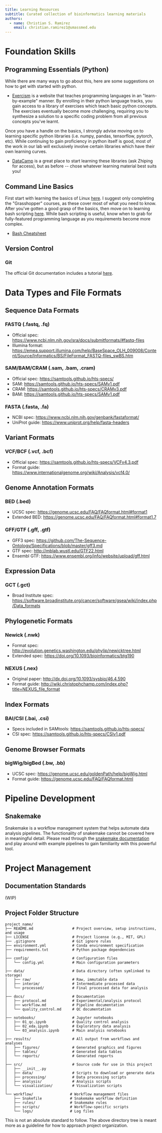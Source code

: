 ```yaml
---
title: Learning Resources
subtitle: Curated collection of bioinformatics learning materials 
authors:
  - name: Christian S. Ramirez
    email: christian.ramirez1@umassmed.edu
---
```

# Foundation Skills 
## Programming Essentials (Python)
While there are many ways to go about this, here are some suggestions on how to get with started with python.
* [Exercism](https://exercism.org/tracks/python) is a website that teaches programming languages in an "learn-by-example" manner. By enrolling in their python language tracks, you gain access to a library of exercises which teach basic python concepts. The exercises eventually become more challenging, requiring you to synthesize a solution to a specific coding problem from all previous concepts you've learnt. 

Once you have a handle on the basics, I strongly advise moving on to learning specific python libraries (i.e. numpy, pandas, tensorflow, pytorch, etc). While continuing to gain proficiency in python itself is good, most of the work in our lab will exclusively involve certain libraries which have their own learning curves.
* [DataCamp](https://app.datacamp.com/) is a great place to start learning these libraries (ask Zhiping for access), but as before -- chose whatever learning material best suits you!
## Command Line Basics
First start with learning the basics of Linux [here](https://linuxjourney.com/). I suggest only completing the "Grasshopper" courses, as these cover most of what you need to know. After you've gotten a good grasp of the basics, then move on to learning bash scripting [here](https://exercism.org/tracks/bash). While bash scripting is useful, know when to grab for fully-featured programming language as you requirements become more complex.
* [Bash Cheatsheet](https://devhints.io/bash)
## Version Control
### Git
The official Git documentation includes a tutorial [here](https://git-scm.com/docs/gittutorial).
# Data Types and File Formats
## Sequence Data Formats
### FASTQ (.fastq, .fq)
- Official spec: https://www.ncbi.nlm.nih.gov/sra/docs/submitformats/#fastq-files
- Illumina format: https://emea.support.illumina.com/help/BaseSpace_OLH_009008/Content/Source/Informatics/BS/FileFormat_FASTQ-files_swBS.htm
### SAM/BAM/CRAM (.sam, .bam, .cram)
- Official spec: https://samtools.github.io/hts-specs/
- SAM: https://samtools.github.io/hts-specs/SAMv1.pdf
- CRAM: https://samtools.github.io/hts-specs/CRAMv3.pdf
- BAM: https://samtools.github.io/hts-specs/SAMv1.pdf
### FASTA (.fasta, .fa)
- NCBI spec: https://www.ncbi.nlm.nih.gov/genbank/fastaformat/
- UniProt guide: https://www.uniprot.org/help/fasta-headers
## Variant Formats
### VCF/BCF (.vcf, .bcf)
- Official spec: https://samtools.github.io/hts-specs/VCFv4.3.pdf
- Format guide: https://www.internationalgenome.org/wiki/Analysis/vcf4.0/
## Genome Annotation Formats
### BED (.bed)
- UCSC spec: https://genome.ucsc.edu/FAQ/FAQformat.html#format1
- Extended BED: https://genome.ucsc.edu/FAQ/FAQformat.html#format1.7
### GFF/GTF (.gff, .gtf)
- GFF3 spec: https://github.com/The-Sequence-Ontology/Specifications/blob/master/gff3.md
- GTF spec: http://mblab.wustl.edu/GTF22.html
- Ensembl GTF: https://www.ensembl.org/info/website/upload/gff.html
## Expression Data
### GCT (.gct)
- Broad Institute spec: https://software.broadinstitute.org/cancer/software/gsea/wiki/index.php/Data_formats
## Phylogenetic Formats
### Newick (.nwk)
- Format spec: http://evolution.genetics.washington.edu/phylip/newicktree.html
- Extended spec: https://doi.org/10.1093/bioinformatics/btg190
### NEXUS (.nex)
- Original paper: http://dx.doi.org/10.1093/sysbio/46.4.590
- Format guide: http://wiki.christophchamp.com/index.php?title=NEXUS_file_format
## Index Formats
### BAI/CSI (.bai, .csi)
- Specs included in SAMtools: https://samtools.github.io/hts-specs/
- CSI spec: https://samtools.github.io/hts-specs/CSIv1.pdf
## Genome Browser Formats
### bigWig/bigBed (.bw, .bb)
- UCSC spec: https://genome.ucsc.edu/goldenPath/help/bigWig.html
- Format guide: https://genome.ucsc.edu/FAQ/FAQformat.html
# Pipeline Development
## Snakemake
Snakemake is a workflow management system that helps automate data analysis pipelines. The functionality of snakemake cannot be covered here in meaningful detail. Please read through the [snakemake documentation](https://snakemake.readthedocs.io/en/stable/) and play around with example pipelines to gain familiarity with this powerful tool.
# Project Management
## Documentation Standards
(WIP)
## Project Folder Structure
```
project_name/
├── README.md                  # Project overview, setup instructions, and usage
├── LICENSE                    # Project license (e.g., MIT, GPL)
├── .gitignore                 # Git ignore rules
├── environment.yml            # Conda environment specification
├── requirements.txt           # Python package dependencies
│
├── config/                    # Configuration files
│   └── config.yml             # Main configuration parameters
│
├── data/                      # Data directory (often symlinked to storage)
│   ├── raw/                   # Raw, immutable data
│   ├── interim/               # Intermediate processed data
│   └── processed/             # Final processed data for analysis
│
├── docs/                      # Documentation
│   ├── protocol.md            # Experimental/analysis protocol
│   ├── workflow.md            # Pipeline documentation
│   └── quality_control.md     # QC documentation
│ 
├── notebooks/                 # Jupyter notebooks
│   ├── 01_qc.ipynb            # Quality control analysis
│   ├── 02_eda.ipynb           # Exploratory data analysis
│   └── 03_analysis.ipynb      # Main analysis notebooks
│
├── results/                   # All output from workflows and analyses
│   ├── figures/               # Generated graphics and figures
│   ├── tables/                # Generated data tables
│   └── reports/               # Generated reports
│
├── src/                       # Source code for use in this project
│   ├── __init__.py 
│   ├── data/                  # Scripts to download or generate data
│   ├── processing/            # Data processing scripts
│   ├── analysis/              # Analysis scripts
│   └── visualization/         # Visualization scripts
│
└── workflow/                 # Workflow management files
    ├── Snakefile             # Snakemake workflow definition
    ├── rules/                # Snakemake rules
    ├── scripts/              # Workflow-specific scripts
    └── logs/                 # Log files
```
This is not an absolute standard to follow. The above directory tree is meant more as a guideline for how to approach project organization.
